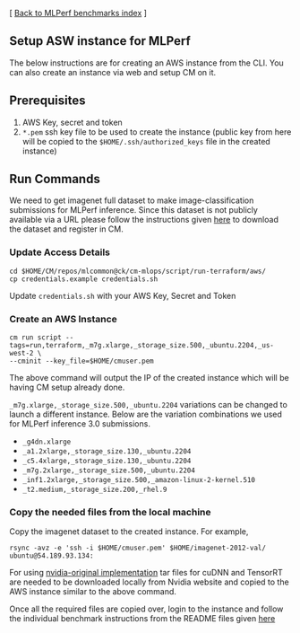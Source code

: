 [ [Back to MLPerf benchmarks index](../README.md) ]

## Setup ASW instance for MLPerf

The below instructions are for creating an AWS instance from the CLI. You can also create an instance via web and setup CM on it.

## Prerequisites

1. AWS Key, secret and token
2. `*.pem` ssh key file to be used to create the instance (public key from here will be copied to the `$HOME/.ssh/authorized_keys` file in the created instance)

## Run Commands

We need to get imagenet full dataset to make image-classification submissions for MLPerf inference. Since this dataset is not publicly available via a URL please follow the instructions given [here](https://github.com/mlcommons/ck/blob/master/cm-mlops/script/get-dataset-imagenet-val/README-extra.md) to download the dataset and register in CM.

### Update Access Details

```
cd $HOME/CM/repos/mlcommon@ck/cm-mlops/script/run-terraform/aws/
cp credentials.example credentials.sh
```
Update `credentials.sh` with your AWS Key, Secret and Token

### Create an AWS Instance


```
cm run script --tags=run,terraform,_m7g.xlarge,_storage_size.500,_ubuntu.2204,_us-west-2 \
--cminit --key_file=$HOME/cmuser.pem
```

The above command will output the IP of the created instance which will be having CM setup already done. 

`_m7g.xlarge,_storage_size.500,_ubuntu.2204` variations can be changed to launch a different instance. Below are the variation combinations we used for MLPerf inference 3.0 submissions.

* `_g4dn.xlarge`
* `_a1.2xlarge,_storage_size.130,_ubuntu.2204`
* `_c5.4xlarge,_storage_size.130,_ubuntu.2204`
* `_m7g.2xlarge,_storage_size.500,_ubuntu.2204`
* `_inf1.2xlarge,_storage_size.500,_amazon-linux-2-kernel.510`
* `_t2.medium,_storage_size.200,_rhel.9`

### Copy the needed files from the local machine

Copy the imagenet dataset to the created instance. For example,

```
rsync -avz -e 'ssh -i $HOME/cmuser.pem' $HOME/imagenet-2012-val/ ubuntu@54.189.93.134:
```
For using [nvidia-original implementation](https://github.com/mlcommons/ck/tree/main/cm-mlops/script/reproduce-mlperf-inference-nvidia) tar files for cuDNN and TensorRT are needed to be downloaded locally from Nvidia website and copied to the AWS instance similar to the above command.

Once all the required files are copied over, login to the instance and follow the individual benchmark instructions from the README files given [here](./)
